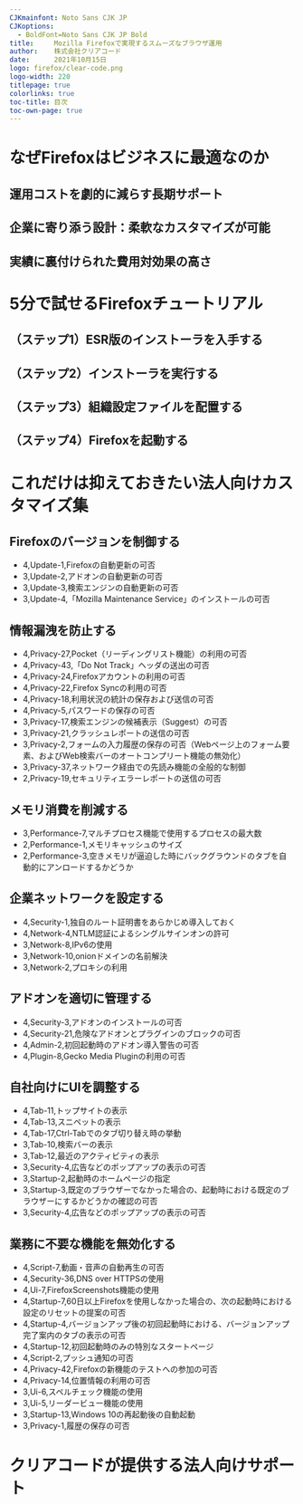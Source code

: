 ```yaml
---
CJKmainfont: Noto Sans CJK JP
CJKoptions:
  - BoldFont=Noto Sans CJK JP Bold
title:     Mozilla Firefoxで実現するスムーズなブラウザ運用
author:    株式会社クリアコード
date:      2021年10月15日
logo: firefox/clear-code.png
logo-width: 220
titlepage: true
colorlinks: true
toc-title: 目次
toc-own-page: true
---
```


# なぜFirefoxはビジネスに最適なのか

## 運用コストを劇的に減らす長期サポート

## 企業に寄り添う設計：柔軟なカスタマイズが可能

## 実績に裏付けられた費用対効果の高さ

# 5分で試せるFirefoxチュートリアル

## （ステップ1）ESR版のインストーラを入手する

## （ステップ2）インストーラを実行する

## （ステップ3）組織設定ファイルを配置する

## （ステップ4）Firefoxを起動する

# これだけは抑えておきたい法人向けカスタマイズ集

## Firefoxのバージョンを制御する

* 4,Update-1,Firefoxの自動更新の可否
* 3,Update-2,アドオンの自動更新の可否
* 3,Update-3,検索エンジンの自動更新の可否
* 3,Update-4,「Mozilla Maintenance Service」のインストールの可否

## 情報漏洩を防止する

* 4,Privacy-27,Pocket（リーディングリスト機能）の利用の可否
* 4,Privacy-43,「Do Not Track」ヘッダの送出の可否
* 4,Privacy-24,Firefoxアカウントの利用の可否
* 4,Privacy-22,Firefox Syncの利用の可否
* 4,Privacy-18,利用状況の統計の保存および送信の可否
* 4,Privacy-5,パスワードの保存の可否
* 3,Privacy-17,検索エンジンの候補表示（Suggest）の可否
* 3,Privacy-21,クラッシュレポートの送信の可否
* 3,Privacy-2,フォームの入力履歴の保存の可否（Webページ上のフォーム要素、およびWeb検索バーのオートコンプリート機能の無効化）
* 3,Privacy-37,ネットワーク経由での先読み機能の全般的な制御
* 2,Privacy-19,セキュリティエラーレポートの送信の可否

## メモリ消費を削減する

* 3,Performance-7,マルチプロセス機能で使用するプロセスの最大数
* 2,Performance-1,メモリキャッシュのサイズ
* 2,Performance-3,空きメモリが逼迫した時にバックグラウンドのタブを自動的にアンロードするかどうか

## 企業ネットワークを設定する

* 4,Security-1,独自のルート証明書をあらかじめ導入しておく
* 4,Network-4,NTLM認証によるシングルサインオンの許可
* 3,Network-8,IPv6の使用
* 3,Network-10,onionドメインの名前解決
* 3,Network-2,プロキシの利用

## アドオンを適切に管理する

* 4,Security-3,アドオンのインストールの可否
* 4,Security-21,危険なアドオンとプラグインのブロックの可否
* 4,Admin-2,初回起動時のアドオン導入警告の可否
* 4,Plugin-8,Gecko Media Pluginの利用の可否

## 自社向けにUIを調整する

* 4,Tab-11,トップサイトの表示
* 4,Tab-13,スニペットの表示
* 4,Tab-17,Ctrl-Tabでのタブ切り替え時の挙動
* 3,Tab-10,検索バーの表示
* 3,Tab-12,最近のアクティビティの表示
* 3,Security-4,広告などのポップアップの表示の可否
* 3,Startup-2,起動時のホームページの指定
* 3,Startup-3,既定のブラウザーでなかった場合の、起動時における既定のブラウザーにするかどうかの確認の可否
* 3,Security-4,広告などのポップアップの表示の可否

## 業務に不要な機能を無効化する

* 4,Script-7,動画・音声の自動再生の可否
* 4,Security-36,DNS over HTTPSの使用
* 4,Ui-7,FirefoxScreenshots機能の使用
* 4,Startup-7,60日以上Firefoxを使用しなかった場合の、次の起動時における設定のリセットの提案の可否
* 4,Startup-4,バージョンアップ後の初回起動時における、バージョンアップ完了案内のタブの表示の可否
* 4,Startup-12,初回起動時のみの特別なスタートページ
* 4,Script-2,プッシュ通知の可否
* 4,Privacy-42,Firefoxの新機能のテストへの参加の可否
* 4,Privacy-14,位置情報の利用の可否
* 3,Ui-6,スペルチェック機能の使用
* 3,Ui-5,リーダービュー機能の使用
* 3,Startup-13,Windows 10の再起動後の自動起動
* 3,Privacy-1,履歴の保存の可否

# クリアコードが提供する法人向けサポート
